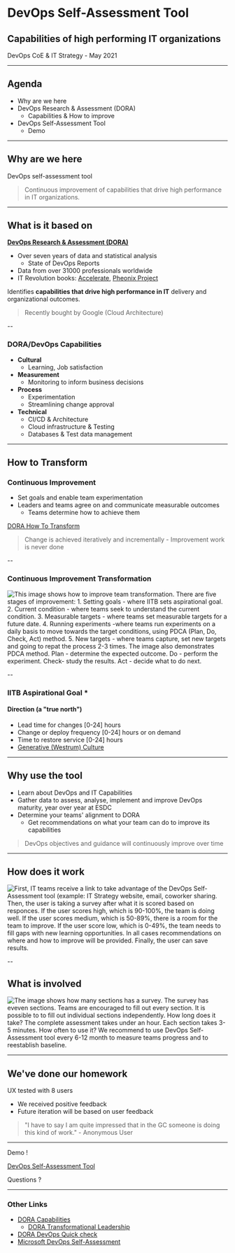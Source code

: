 <!--markdownlint-disable MD033-->

# DevOps Self-Assessment Tool

## Capabilities of high performing IT organizations

DevOps CoE & IT Strategy - May 2021

---

## Agenda

- Why are we here
- DevOps Research & Assessment (DORA)
  - Capabilities & How to improve
- DevOps Self-Assessment Tool
  - Demo

---

## Why are we here

DevOps self-assessment tool

> Continuous improvement of capabilities that drive high performance in IT organizations.

---

## What is it based on

**[DevOps Research & Assessment (DORA)](https://www.devops-research.com/research.html)**

- Over seven years of data and statistical analysis
  - State of DevOps Reports
- Data from over 31000 professionals worldwide
- IT Revolution books: [Accelerate](https://soundcloud.com/itrevolution/sets/accelerate-the-science-of), [Pheonix Project](https://soundcloud.com/itrevolution/sets/the-phoenix-project-part-2)

Identifies **capabilities that drive high performance in IT** delivery and organizational outcomes.

> Recently bought by Google (Cloud Architecture)

--

### DORA/DevOps Capabilities

- **Cultural**
  - Learning, Job satisfaction
- **Measurement**
  - Monitoring to inform business decisions
- **Process**
  - Experimentation
  - Streamlining change approval
- **Technical**
  - CI/CD & Architecture
  - Cloud infrastructure & Testing
  - Databases & Test data management

---

## How to Transform

### Continuous Improvement

- Set goals and enable team experimentation
- Leaders and teams agree on and communicate measurable outcomes
  - Teams determine how to achieve them

[DORA How To Transform](https://cloud.google.com/solutions/devops/devops-culture-transform)

> Change is achieved iteratively and incrementally - Improvement work is never done

--

### Continuous Improvement Transformation

<img src="https://sara-sabr.github.io/ITStrategy/assets/images/AssessmentTool1.png" alt="This image shows how to improve team transformation. There are five stages of improvement: 1. Setting goals - where IITB sets aspirational goal. 2. Current condition - where teams seek to understand the current condition. 3. Measurable targets - where teams set measurable targets for a future date. 4. Running experiments -where teams run experiments on a daily basis to move towards the target conditions, using PDCA (Plan, Do, Check, Act) method. 5. New targets - where teams capture, set new targets and going to repat the process 2-3 times. The image also demonstrates PDCA method. Plan - determine the expected outcome. Do - perform the experiment. Check- study the results. Act - decide what to do next.">

--

### IITB Aspirational Goal *

#### Direction (a "true north")

- Lead time for changes [0-24] hours
- Change or deploy frequency [0-24] hours or on demand
- Time to restore service [0-24] hours
- [Generative (Westrum) Culture](https://cloud.google.com/architecture/devops/devops-culture-westrum-organizational-culture)

---

## Why use the tool

- Learn about DevOps and IT Capabilities
- Gather data to assess, analyse, implement and improve DevOps maturity, year over year at ESDC
- Determine your teams' alignment to DORA
  - Get recommendations on what your team can do to improve its capabilities

> DevOps objectives and guidance will continuously improve over time

---

## How does it work

<img src="https://sara-sabr.github.io/ITStrategy/assets/images/Process.png" alt= "First, IT teams receive a link to take advantage of the DevOps Self-Assessment tool (example: IT Strategy website, email, coworker sharing. Then, the user is taking a survey after what it is scored based on responces. If the user scores high, which is 90-100%, the team is doing well. If the user scores medium, which is 50-89%, there is a room for the team to improve. If the user score low, which is 0-49%, the team needs to fill gaps with new learning opportunities. In all cases recommendations on where and how to improve will be provided. Finally, the user can save results.">

--

## What is involved

<img src="https://sara-sabr.github.io/ITStrategy/assets/images/sections.png" alt="The image shows how many sections has a survey. The survey has eveven sections. Teams are encouraged to fill out every section. It is possible to to fill out individual sections independently. How long does it take? The complete assessment takes under an hour. Each section takes 3-5 minutes. How often to use it? We recommend to use DevOps Self-Assessment tool every 6-12 month to measure teams progress and to reestablish baseline.">

---

## We've done our homework

UX tested with 8 users

- We received positive feedback
- Future iteration will be based on user feedback

> "I have to say I am quite impressed that in the GC someone is doing this kind of work." - Anonymous User

---

Demo !

[DevOps Self-Assessment Tool](https://sara-sabr.github.io/auto-evaluation-devops-self-assessment/)

Questions ?

---

### Other Links

- [DORA Capabilities](https://cloud.google.com/architecture/devops/capabilities)
  - [DORA Transformational Leadership](https://cloud.google.com/architecture/devops/devops-culture-transformational-leadership)
- [DORA DevOps Quick check](https://www.devops-research.com/quickcheck.html)
- [Microsoft DevOps Self-Assessment](https://devopsassessment.net/)
